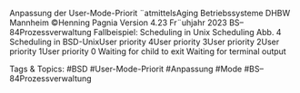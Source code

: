 Anpassung der User-Mode-Priorit ¨atmittelsAging
Betriebssysteme DHBW Mannheim ©Henning Pagnia Version 4.23 Fr¨uhjahr 2023 BS–84Prozessverwaltung Fallbeispiel: Scheduling in Unix Scheduling
Abb. 4 Scheduling in BSD-UnixUser priority 4User priority 3User priority 2User priority 1User priority 0
Waiting for child to exit
Waiting for terminal output

   Tags & Topics:
   #BSD
   #User-Mode-Priorit
   #Anpassung
   #Mode
   #BS–84Prozessverwaltung